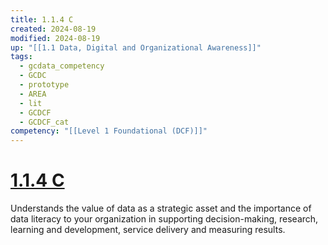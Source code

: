 ```yaml
---
title: 1.1.4 C
created: 2024-08-19
modified: 2024-08-19
up: "[[1.1 Data, Digital and Organizational Awareness]]"
tags:
  - gcdata_competency
  - GCDC
  - prototype
  - AREA
  - lit
  - GCDCF
  - GCDCF_cat
competency: "[[Level 1 Foundational (DCF)]]"
---
```

# [1.1.4 C](1.1.4%20C.md)
Understands the value of data as a strategic asset and the importance of data literacy to your organization in supporting decision-making, research, learning and development, service delivery and measuring results.
